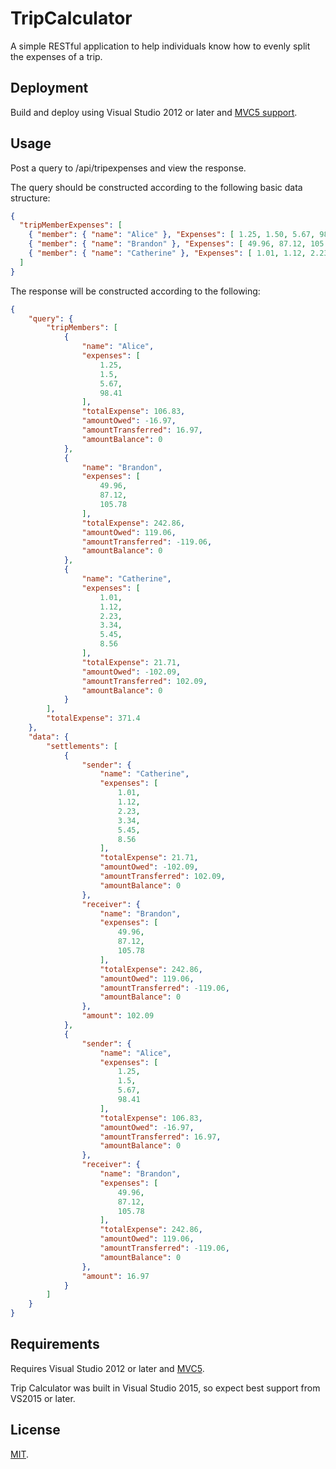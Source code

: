 # TripCalculator

A simple RESTful application to help individuals know how to evenly split the expenses of a trip.

## Deployment

Build and deploy using Visual Studio 2012 or later and [MVC5 support](http://www.asp.net/mvc/mvc5).

## Usage

Post a query to /api/tripexpenses and view the response.

The query should be constructed according to the following basic data structure:
```JSON
{
  "tripMemberExpenses": [
    { "member": { "name": "Alice" }, "Expenses": [ 1.25, 1.50, 5.67, 98.41 ] },
    { "member": { "name": "Brandon" }, "Expenses": [ 49.96, 87.12, 105.78 ] },
    { "member": { "name": "Catherine" }, "Expenses": [ 1.01, 1.12, 2.23, 3.34, 5.45, 8.56 ] }
  ]
}
```

The response will be constructed according to the following:
```JSON
{
    "query": {
        "tripMembers": [
            {
                "name": "Alice",
                "expenses": [
                    1.25,
                    1.5,
                    5.67,
                    98.41
                ],
                "totalExpense": 106.83,
                "amountOwed": -16.97,
                "amountTransferred": 16.97,
                "amountBalance": 0
            },
            {
                "name": "Brandon",
                "expenses": [
                    49.96,
                    87.12,
                    105.78
                ],
                "totalExpense": 242.86,
                "amountOwed": 119.06,
                "amountTransferred": -119.06,
                "amountBalance": 0
            },
            {
                "name": "Catherine",
                "expenses": [
                    1.01,
                    1.12,
                    2.23,
                    3.34,
                    5.45,
                    8.56
                ],
                "totalExpense": 21.71,
                "amountOwed": -102.09,
                "amountTransferred": 102.09,
                "amountBalance": 0
            }
        ],
        "totalExpense": 371.4
    },
    "data": {
        "settlements": [
            {
                "sender": {
                    "name": "Catherine",
                    "expenses": [
                        1.01,
                        1.12,
                        2.23,
                        3.34,
                        5.45,
                        8.56
                    ],
                    "totalExpense": 21.71,
                    "amountOwed": -102.09,
                    "amountTransferred": 102.09,
                    "amountBalance": 0
                },
                "receiver": {
                    "name": "Brandon",
                    "expenses": [
                        49.96,
                        87.12,
                        105.78
                    ],
                    "totalExpense": 242.86,
                    "amountOwed": 119.06,
                    "amountTransferred": -119.06,
                    "amountBalance": 0
                },
                "amount": 102.09
            },
            {
                "sender": {
                    "name": "Alice",
                    "expenses": [
                        1.25,
                        1.5,
                        5.67,
                        98.41
                    ],
                    "totalExpense": 106.83,
                    "amountOwed": -16.97,
                    "amountTransferred": 16.97,
                    "amountBalance": 0
                },
                "receiver": {
                    "name": "Brandon",
                    "expenses": [
                        49.96,
                        87.12,
                        105.78
                    ],
                    "totalExpense": 242.86,
                    "amountOwed": 119.06,
                    "amountTransferred": -119.06,
                    "amountBalance": 0
                },
                "amount": 16.97
            }
        ]
    }
}
```

## Requirements

Requires Visual Studio 2012 or later and [MVC5](http://www.asp.net/mvc/mvc5).

Trip Calculator was built in Visual Studio 2015, so expect best support from VS2015 or later.

## License

[MIT](./LICENSE).
